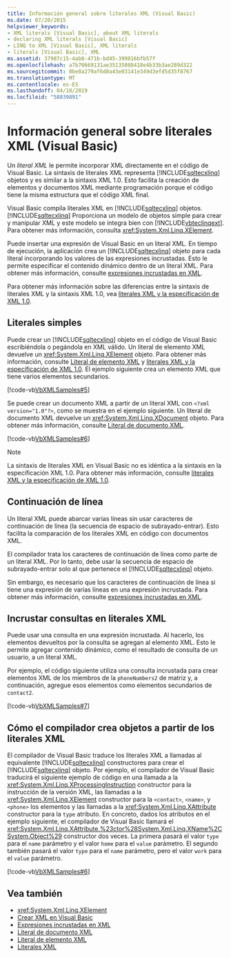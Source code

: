 ```yaml
---
title: Información general sobre literales XML (Visual Basic)
ms.date: 07/20/2015
helpviewer_keywords:
- XML literals [Visual Basic], about XML literals
- declaring XML literals [Visual Basic]
- LINQ to XML [Visual Basic], XML literals
- literals [Visual Basic], XML
ms.assetid: 37987c15-4ab8-471b-bd45-399816bfb57f
ms.openlocfilehash: a7b70669131ae35135088418e4b33b3ae289d322
ms.sourcegitcommit: 0be8a279af6d8a43e03141e349d3efd5d35f8767
ms.translationtype: MT
ms.contentlocale: es-ES
ms.lasthandoff: 04/18/2019
ms.locfileid: "58839891"
---
```

# <a name="xml-literals-overview-visual-basic"></a>Información general sobre literales XML (Visual Basic)
Un *literal XML* le permite incorporar XML directamente en el código de Visual Basic. La sintaxis de literales XML representa [!INCLUDE[sqltecxlinq](~/includes/sqltecxlinq-md.md)] objetos y es similar a la sintaxis XML 1.0. Esto facilita la creación de elementos y documentos XML mediante programación porque el código tiene la misma estructura que el código XML final.  
  
 Visual Basic compila literales XML en [!INCLUDE[sqltecxlinq](~/includes/sqltecxlinq-md.md)] objetos. [!INCLUDE[sqltecxlinq](~/includes/sqltecxlinq-md.md)] Proporciona un modelo de objetos simple para crear y manipular XML y este modelo se integra bien con [!INCLUDE[vbteclinqext](~/includes/vbteclinqext-md.md)]. Para obtener más información, consulta <xref:System.Xml.Linq.XElement>.  
  
 Puede insertar una expresión de Visual Basic en un literal XML. En tiempo de ejecución, la aplicación crea un [!INCLUDE[sqltecxlinq](~/includes/sqltecxlinq-md.md)] objeto para cada literal incorporando los valores de las expresiones incrustadas. Esto le permite especificar el contenido dinámico dentro de un literal XML. Para obtener más información, consulte [expresiones incrustadas en XML](../../../../visual-basic/programming-guide/language-features/xml/embedded-expressions-in-xml.md).  
  
 Para obtener más información sobre las diferencias entre la sintaxis de literales XML y la sintaxis XML 1.0, vea [literales XML y la especificación de XML 1.0](../../../../visual-basic/programming-guide/language-features/xml/xml-literals-and-the-xml-1-0-specification.md).  
  
## <a name="simple-literals"></a>Literales simples  
 Puede crear un [!INCLUDE[sqltecxlinq](~/includes/sqltecxlinq-md.md)] objeto en el código de Visual Basic escribiéndola o pegándola en XML válido. Un literal de elemento XML devuelve un <xref:System.Xml.Linq.XElement> objeto. Para obtener más información, consulte [Literal de elemento XML](../../../../visual-basic/language-reference/xml-literals/xml-element-literal.md) y [literales XML y la especificación de XML 1.0](../../../../visual-basic/programming-guide/language-features/xml/xml-literals-and-the-xml-1-0-specification.md). El ejemplo siguiente crea un elemento XML que tiene varios elementos secundarios.  
  
 [!code-vb[VbXMLSamples#5](~/samples/snippets/visualbasic/VS_Snippets_VBCSharp/VbXMLSamples/VB/XMLSamples2.vb#5)]  
  
 Se puede crear un documento XML a partir de un literal XML con `<?xml version="1.0"?>`, como se muestra en el ejemplo siguiente. Un literal de documento XML devuelve un <xref:System.Xml.Linq.XDocument> objeto. Para obtener más información, consulte [Literal de documento XML](../../../../visual-basic/language-reference/xml-literals/xml-document-literal.md).  
  
 [!code-vb[VbXMLSamples#6](~/samples/snippets/visualbasic/VS_Snippets_VBCSharp/VbXMLSamples/VB/XMLSamples2.vb#6)]  
  
> [!NOTE]
>  La sintaxis de literales XML en Visual Basic no es idéntica a la sintaxis en la especificación XML 1.0. Para obtener más información, consulte [literales XML y la especificación de XML 1.0](../../../../visual-basic/programming-guide/language-features/xml/xml-literals-and-the-xml-1-0-specification.md).  
  
## <a name="line-continuation"></a>Continuación de línea  
 Un literal XML puede abarcar varias líneas sin usar caracteres de continuación de línea (la secuencia de espacio de subrayado-entrar). Esto facilita la comparación de los literales XML en código con documentos XML.  
  
 El compilador trata los caracteres de continuación de línea como parte de un literal XML. Por lo tanto, debe usar la secuencia de espacio de subrayado-entrar solo al que pertenece el [!INCLUDE[sqltecxlinq](~/includes/sqltecxlinq-md.md)] objeto.  
  
 Sin embargo, es necesario que los caracteres de continuación de línea si tiene una expresión de varias líneas en una expresión incrustada. Para obtener más información, consulte [expresiones incrustadas en XML](../../../../visual-basic/programming-guide/language-features/xml/embedded-expressions-in-xml.md).  
  
## <a name="embedding-queries-in-xml-literals"></a>Incrustar consultas en literales XML  
 Puede usar una consulta en una expresión incrustada. Al hacerlo, los elementos devueltos por la consulta se agregan al elemento XML. Esto le permite agregar contenido dinámico, como el resultado de consulta de un usuario, a un literal XML.  
  
 Por ejemplo, el código siguiente utiliza una consulta incrustada para crear elementos XML de los miembros de la `phoneNumbers2` de matriz y, a continuación, agregue esos elementos como elementos secundarios de `contact2`.  
  
 [!code-vb[VbXMLSamples#7](~/samples/snippets/visualbasic/VS_Snippets_VBCSharp/VbXMLSamples/VB/XMLSamples2.vb#7)]  
  
## <a name="how-the-compiler-creates-objects-from-xml-literals"></a>Cómo el compilador crea objetos a partir de los literales XML  
 El compilador de Visual Basic traduce los literales XML a llamadas al equivalente [!INCLUDE[sqltecxlinq](~/includes/sqltecxlinq-md.md)] constructores para crear el [!INCLUDE[sqltecxlinq](~/includes/sqltecxlinq-md.md)] objeto. Por ejemplo, el compilador de Visual Basic traducirá el siguiente ejemplo de código en una llamada a la <xref:System.Xml.Linq.XProcessingInstruction> constructor para la instrucción de la versión XML, las llamadas a la <xref:System.Xml.Linq.XElement> constructor para la `<contact>`, `<name>`, y `<phone>` los elementos y las llamadas a la <xref:System.Xml.Linq.XAttribute> constructor para la `type` atributo. En concreto, dados los atributos en el ejemplo siguiente, el compilador de Visual Basic llamará el <xref:System.Xml.Linq.XAttribute.%23ctor%28System.Xml.Linq.XName%2CSystem.Object%29> constructor dos veces. La primera pasará el valor `type` para el `name` parámetro y el valor `home` para el `value` parámetro. El segundo también pasará el valor `type` para el `name` parámetro, pero el valor `work` para el `value` parámetro.  
  
 [!code-vb[VbXMLSamples#6](~/samples/snippets/visualbasic/VS_Snippets_VBCSharp/VbXMLSamples/VB/XMLSamples2.vb#6)]  
  
## <a name="see-also"></a>Vea también

- <xref:System.Xml.Linq.XElement>
- [Crear XML en Visual Basic](../../../../visual-basic/programming-guide/language-features/xml/creating-xml.md)
- [Expresiones incrustadas en XML](../../../../visual-basic/programming-guide/language-features/xml/embedded-expressions-in-xml.md)
- [Literal de documento XML](../../../../visual-basic/language-reference/xml-literals/xml-document-literal.md)
- [Literal de elemento XML](../../../../visual-basic/language-reference/xml-literals/xml-element-literal.md)
- [Literales XML](../../../../visual-basic/language-reference/xml-literals/index.md)

